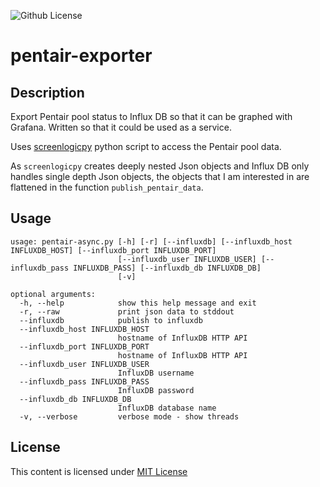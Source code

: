 
![Github License](https://img.shields.io/github/license/dacarson/WeatherFlowApi) 

# pentair-exporter

## Description
Export Pentair pool status to Influx DB so that it can be graphed with Grafana. Written so that it could be used as a service.

Uses [screenlogicpy](https://github.com/dieselrabbit/screenlogicpy) python script to access the Pentair pool data.

As `screenlogicpy` creates deeply nested Json objects and Influx DB only handles single depth Json objects, the objects that I am interested in are flattened in the function `publish_pentair_data`.

## Usage
```
usage: pentair-async.py [-h] [-r] [--influxdb] [--influxdb_host INFLUXDB_HOST] [--influxdb_port INFLUXDB_PORT] 
                        [--influxdb_user INFLUXDB_USER] [--influxdb_pass INFLUXDB_PASS] [--influxdb_db INFLUXDB_DB] 
                        [-v]

optional arguments:
  -h, --help            show this help message and exit
  -r, --raw             print json data to stddout
  --influxdb            publish to influxdb
  --influxdb_host INFLUXDB_HOST
                        hostname of InfluxDB HTTP API
  --influxdb_port INFLUXDB_PORT
                        hostname of InfluxDB HTTP API
  --influxdb_user INFLUXDB_USER
                        InfluxDB username
  --influxdb_pass INFLUXDB_PASS
                        InfluxDB password
  --influxdb_db INFLUXDB_DB
                        InfluxDB database name
  -v, --verbose         verbose mode - show threads
  ````
  
  ## License

This content is licensed under [MIT License](https://opensource.org/license/mit/)
  
